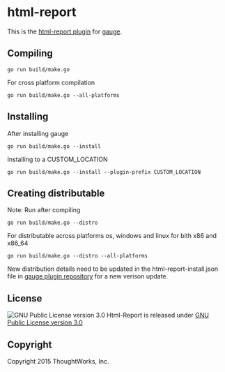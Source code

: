 
html-report
==========

This is the [html-report plugin](http://getgauge.io/documentation/user/current/plugins/README.html) for [gauge](http://getgauge.io).


Compiling
---------

````
go run build/make.go
````

For cross platform compilation

````
go run build/make.go --all-platforms
````

Installing
----------
After installing gauge

````
go run build/make.go --install
````

Installing to a CUSTOM_LOCATION

````
go run build/make.go --install --plugin-prefix CUSTOM_LOCATION
````

Creating distributable
----------------------

Note: Run after compiling

````
go run build/make.go --distro
````

For distributable across platforms os, windows and linux for bith x86 and x86_64

````
go run build/make.go --distro --all-platforms
````

New distribution details need to be updated in the html-report-install.json file in  [gauge plugin repository](https://github.com/getgauge/gauge-repository) for a new verison update.

License
-------

![GNU Public License version 3.0](http://www.gnu.org/graphics/gplv3-127x51.png)
Html-Report is released under [GNU Public License version 3.0](http://www.gnu.org/licenses/gpl-3.0.txt)

Copyright
---------

Copyright 2015 ThoughtWorks, Inc.


